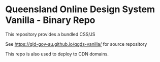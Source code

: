 # Queensland Online Design System Vanilla - Binary Repo

This repository provides a bundled CSS/JS

See https://qld-gov-au.github.io/qgds-vanilla/ for source repository

This repo is also used to deploy to CDN domains.

